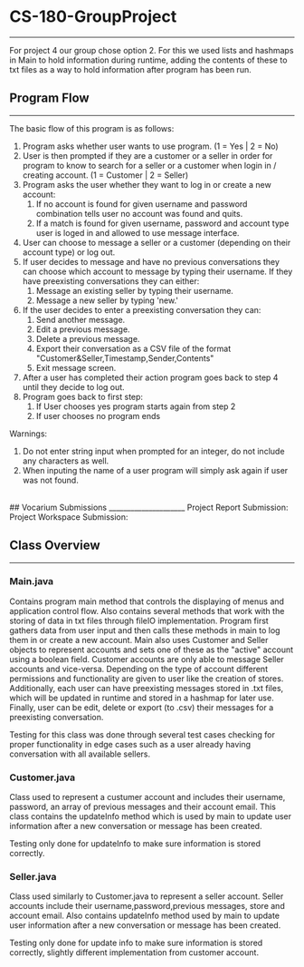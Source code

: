 # CS-180-GroupProject
_____________________
For project 4 our group chose option 2. For this we used lists and hashmaps in Main to hold information during runtime, adding the
contents of these to txt files as a way to hold information after program has been run.

## Program Flow
_____________________
The basic flow of this program is as follows: <br />
1. Program asks whether user wants to use program. (1 = Yes | 2 = No)
2. User is then prompted if they are a customer or a seller in order for program to know to search for a seller or a 
customer when login in / creating account. (1 = Customer | 2 = Seller)
3. Program asks the user whether they want to log in or create a new account:
   1. If no account is found for given username and password combination tells user no account was found and quits.
   2. If a match is found for given username, password and account type user is loged in and allowed to use message interface.
4. User can choose to message a seller or a customer (depending on their account type) or log out.
5. If user decides to message and have no previous conversations they can choose which account to message by typing their username. If they have preexisting conversations they can either:
   1. Message an existing seller by typing their username.
   2. Message a new seller by typing 'new.'
6. If the user decides to enter a preexisting conversation they can:
   1. Send another message.
   2. Edit a previous message.
   3. Delete a previous message.
   4. Export their conversation as a CSV file of the format "Customer&Seller,Timestamp,Sender,Contents"
   5. Exit message screen.
7. After a user has completed their action program goes back to step 4 until they decide to log out.
8. Program goes back to first step: 
   1. If User chooses yes program starts again from step 2
   2. If user chooses no program ends


Warnings:
1. Do not enter string input when prompted for an integer, do not include any characters as well. 
2. When inputing the name of a user program will simply ask again if user was not found.
<br />
## Vocarium Submissions
_____________________
Project Report Submission: <br />
Project Workspace Submission:

## Class Overview
_____________________
### Main.java
Contains program main method that controls the displaying of menus and application control flow. Also contains several methods that work with the storing
of data in txt files through fileIO implementation. Program first gathers data from user input and then calls these methods in main to log them in or create a new account. Main also uses 
Customer and Seller objects to represent accounts and sets one of these as the "active" account using a boolean field. Customer accounts are only able to message Seller accounts and vice-versa. Depending on the type of account
different permissions and functionality are given to user like the creation of stores. Additionally, each user can have preexisting messages stored in .txt 
files, which will be updated in runtime and stored in a hashmap for later use. Finally, user can be edit, delete or export (to .csv) their messages for a preexisting conversation. 
<br />

Testing for this class was done through several test cases checking for proper functionality in edge cases such as a user already having conversation with 
all available sellers.

### Customer.java
Class used to represent a custumer account and includes their username, password, an array of previous messages and their account email. This class contains the updateInfo
method which is used by main to update user information after a new conversation or message has been created. 
<br />

Testing only done for updateInfo to make sure information is stored correctly.

### Seller.java
Class used similarly to Customer.java to represent a seller account. Seller accounts include their username,password,previous messages, store and account email. Also contains
updateInfo method used by main to update user information after a new conversation or message has been created.
<br />

Testing only done for update info to make sure information is stored correctly, slightly different implementation from customer account.

